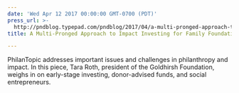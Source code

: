 ```yaml
---
date: 'Wed Apr 12 2017 00:00:00 GMT-0700 (PDT)'
press_url: >-
  http://pndblog.typepad.com/pndblog/2017/04/a-multi-pronged-approach-to-impact-investing-for-family-foundations.html?
title: A Multi-Pronged Approach to Impact Investing for Family Foundations

---
```


PhilanTopic addresses important issues and challenges in philanthropy and impact. In this piece, Tara Roth, president of the Goldhirsh Foundation, weighs in on early-stage investing, donor-advised funds, and social entrepreneurs.

